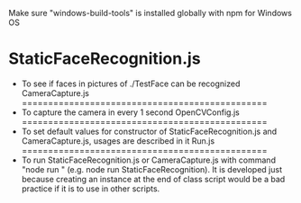 Make sure "windows-build-tools" is installed globally with npm for Windows OS

StaticFaceRecognition.js
===============================================
*   To see if faces in pictures of ./TestFace can be recognized
CameraCapture.js
===============================================
*   To capture the camera in every 1 second
OpenCVConfig.js
===============================================
*   To set default values for constructor of StaticFaceRecognition.js and CameraCapture.js, usages are described in it
Run.js
===============================================
*   To run StaticFaceRecognition.js or CameraCapture.js with command "node run <className>" (e.g. node run StaticFaceRecognition). It is developed just because creating an instance at the end of class script would be a bad practice if it is to use in other scripts.